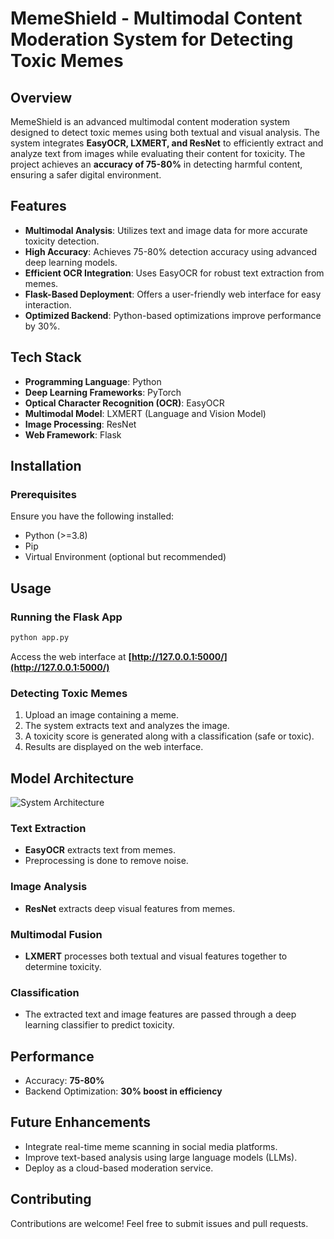 # MemeShield - Multimodal Content Moderation System for Detecting Toxic Memes

## Overview

MemeShield is an advanced multimodal content moderation system designed to detect toxic memes using both textual and visual analysis. The system integrates **EasyOCR, LXMERT, and ResNet** to efficiently extract and analyze text from images while evaluating their content for toxicity. The project achieves an **accuracy of 75-80%** in detecting harmful content, ensuring a safer digital environment.

## Features

- **Multimodal Analysis**: Utilizes text and image data for more accurate toxicity detection.
- **High Accuracy**: Achieves 75-80% detection accuracy using advanced deep learning models.
- **Efficient OCR Integration**: Uses EasyOCR for robust text extraction from memes.
- **Flask-Based Deployment**: Offers a user-friendly web interface for easy interaction.
- **Optimized Backend**: Python-based optimizations improve performance by 30%.

## Tech Stack

- **Programming Language**: Python
- **Deep Learning Frameworks**: PyTorch
- **Optical Character Recognition (OCR)**: EasyOCR
- **Multimodal Model**: LXMERT (Language and Vision Model)
- **Image Processing**: ResNet
- **Web Framework**: Flask

## Installation

### Prerequisites

Ensure you have the following installed:

- Python (>=3.8)
- Pip
- Virtual Environment (optional but recommended)


## Usage

### Running the Flask App

```bash
python app.py
```

Access the web interface at **[http://127.0.0.1:5000/](http://127.0.0.1:5000/)**

### Detecting Toxic Memes

1. Upload an image containing a meme.
2. The system extracts text and analyzes the image.
3. A toxicity score is generated along with a classification (safe or toxic).
4. Results are displayed on the web interface.

## Model Architecture

![System Architecture](images/system_architecture.png)

### Text Extraction

- **EasyOCR** extracts text from memes.
- Preprocessing is done to remove noise.

### Image Analysis

- **ResNet** extracts deep visual features from memes.

### Multimodal Fusion

- **LXMERT** processes both textual and visual features together to determine toxicity.

### Classification

- The extracted text and image features are passed through a deep learning classifier to predict toxicity.


## Performance

- Accuracy: **75-80%**
- Backend Optimization: **30% boost in efficiency**

## Future Enhancements

- Integrate real-time meme scanning in social media platforms.
- Improve text-based analysis using large language models (LLMs).
- Deploy as a cloud-based moderation service.

## Contributing

Contributions are welcome! Feel free to submit issues and pull requests.

